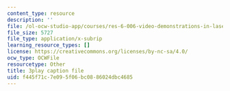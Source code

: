 ```yaml
---
content_type: resource
description: ''
file: /ol-ocw-studio-app/courses/res-6-006-video-demonstrations-in-lasers-and-optics-spring-2008/f445f71c7e095f06bc0886024dbc4685_rmg1XyOSAk0.vtt
file_size: 5727
file_type: application/x-subrip
learning_resource_types: []
license: https://creativecommons.org/licenses/by-nc-sa/4.0/
ocw_type: OCWFile
resourcetype: Other
title: 3play caption file
uid: f445f71c-7e09-5f06-bc08-86024dbc4685
---
```

